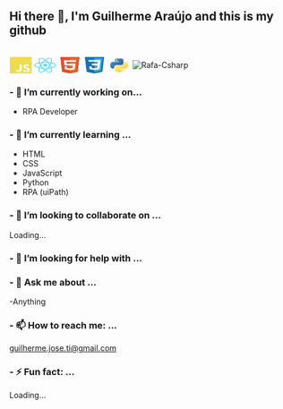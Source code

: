 ## Hi there  👋, I'm Guilherme Araújo and this is my github

<div style="display: inline_block"><br>
  <img align="center" alt="Rafa-Js" height="30" width="40" src="https://raw.githubusercontent.com/devicons/devicon/master/icons/javascript/javascript-plain.svg">
  <img align="center" alt="Rafa-React" height="30" width="40" src="https://raw.githubusercontent.com/devicons/devicon/master/icons/react/react-original.svg">
  <img align="center" alt="Rafa-HTML" height="30" width="40" src="https://raw.githubusercontent.com/devicons/devicon/master/icons/html5/html5-original.svg">
  <img align="center" alt="Rafa-CSS" height="30" width="40" src="https://raw.githubusercontent.com/devicons/devicon/master/icons/css3/css3-original.svg">
  <img align="center" alt="Rafa-Python" height="30" width="40" src="https://raw.githubusercontent.com/devicons/devicon/master/icons/python/python-original.svg">
  <img align="center" alt="Rafa-Csharp" height="30" width="40" src="https://miro.medium.com/max/2400/0*Z9UXYZ4e6P6XIJqQ.png"> 
</div>


### - 🔭 I’m currently working on...
* RPA Developer


### - 🌱 I’m currently learning ...
- HTML
- CSS
- JavaScript
- Python
- RPA (uiPath) 

### - 👯 I’m looking to collaborate on ...
Loading...
### - 🤔 I’m looking for help with ...

### - 💬 Ask me about ...
-Anything
### - 📫 How to reach me: ...
guilherme.jose.ti@gmail.com

### - ⚡ Fun fact: ...
Loading...
